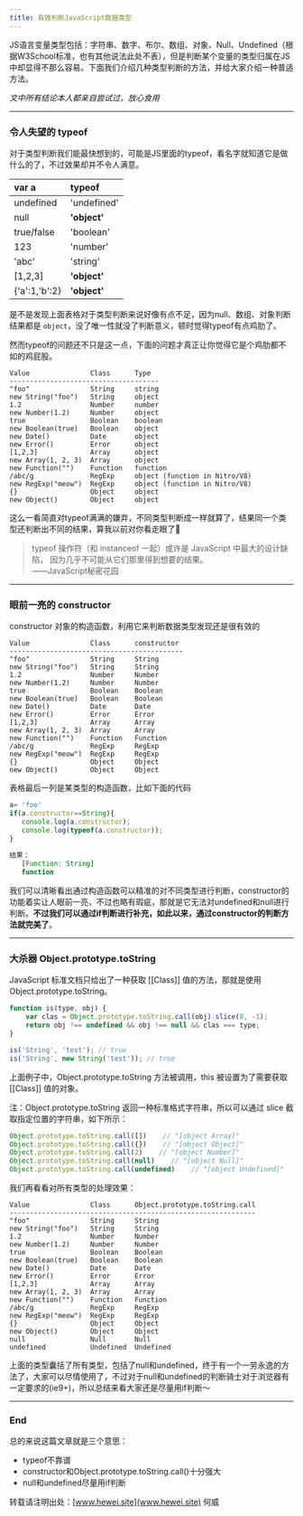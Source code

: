 ```yaml
---
title: 有效判断JavaScript数据类型
---
```

 
JS语言变量类型包括：字符串、数字、布尔、数组、对象、Null、Undefined（根据W3School标准，也有其他说法此处不表），但是判断某个变量的类型归属在JS中却显得不那么容易。下面我们介绍几种类型判断的方法，并给大家介绍一种普适方法。

*文中所有结论本人都亲自尝试过，放心食用*

<!--more-->

---
### 令人失望的 typeof

对于类型判断我们能最快想到的，可能是JS里面的typeof，看名字就知道它是做什么的了，不过效果却并不令人满意。

|var a|typeof|
|:-----|:------|
|undefined|'undefined'|
|null|**'object'**|
|true/false|'boolean'|
|123|'number'|
|'abc'|'string'|
|[1,2,3]|**'object'**|
|{'a':1,'b':2}|**'object'**|

是不是发现上面表格对于类型判断来说好像有点不足，因为null、数组、对象判断结果都是 `object`，没了唯一性就没了判断意义，顿时觉得typeof有点鸡肋了。

然而typeof的问题还不只是这一点，下面的问题才真正让你觉得它是个鸡肋都不如的鸡屁股。

    Value               Class      Type
    -------------------------------------
    "foo"               String     string
    new String("foo")   String     object
    1.2                 Number     number
    new Number(1.2)     Number     object
    true                Boolean    boolean
    new Boolean(true)   Boolean    object
    new Date()          Date       object
    new Error()         Error      object
    [1,2,3]             Array      object
    new Array(1, 2, 3)  Array      object
    new Function("")    Function   function
    /abc/g              RegExp     object (function in Nitro/V8)
    new RegExp("meow")  RegExp     object (function in Nitro/V8)
    {}                  Object     object
    new Object()        Object     object

这么一看简直对typeof满满的嫌弃，不同类型判断成一样就算了，结果同一个类型还判断出不同的结果，算我以前对你看走眼了👋

>typeof 操作符（和 instanceof 一起）或许是 JavaScript 中最大的设计缺陷， 因为几乎不可能从它们那里得到想要的结果。     
> ——JavaScript秘密花园


---
### 眼前一亮的 constructor

constructor 对象的构造函数，利用它来判断数据类型发现还是很有效的

    Value               Class      constructor
    -------------------------------------------
    "foo"               String     String
    new String("foo")   String     String
    1.2                 Number     Number
    new Number(1.2)     Number     Number
    true                Boolean    Boolean
    new Boolean(true)   Boolean    Boolean
    new Date()          Date       Date
    new Error()         Error      Error
    [1,2,3]             Array      Array
    new Array(1, 2, 3)  Array      Array
    new Function("")    Function   Function
    /abc/g              RegExp     RegExp    
    new RegExp("meow")  RegExp     RegExp
    {}                  Object     Object
    new Object()        Object     Object

表格最后一列是某类型的构造函数，比如下面的代码
    
``` javascript   
a= 'foo'
if(a.constructor==String){
   console.log(a.constructor);
   console.log(typeof(a.constructor));
}
    
结果：
   [Function: String]
   function
``` 
我们可以清晰看出通过构造函数可以精准的对不同类型进行判断，constructor的功能着实让人眼前一亮，不过也略有瑕疵，那就是它无法对undefined和null进行判断。**不过我们可以通过if判断进行补充，如此以来，通过constructor的判断方法就完美了**。

---
### 大杀器 Object.prototype.toString

JavaScript 标准文档只给出了一种获取 [[Class]] 值的方法，那就是使用 Object.prototype.toString。

```javascript
function is(type, obj) {
    var clas = Object.prototype.toString.call(obj).slice(8, -1);
    return obj !== undefined && obj !== null && clas === type;
}

is('String', 'test'); // true
is('String', new String('test')); // true
```

上面例子中，Object.prototype.toString 方法被调用，this 被设置为了需要获取 [[Class]] 值的对象。

注：Object.prototype.toString 返回一种标准格式字符串，所以可以通过 slice 截取指定位置的字符串，如下所示：

```javascript
Object.prototype.toString.call([])    // "[object Array]"
Object.prototype.toString.call({})    // "[object Object]"
Object.prototype.toString.call(2)    // "[object Number]"
Object.prototype.toString.call(null)    // "[object Null]"
Object.prototype.toString.call(undefined)    // "[object Undefined]"
```

我们再看看对所有类型的处理效果：

    Value               Class      Object.prototype.toString.call
    -------------------------------------------------------------
    "foo"               String     String
    new String("foo")   String     String
    1.2                 Number     Number
    new Number(1.2)     Number     Number
    true                Boolean    Boolean
    new Boolean(true)   Boolean    Boolean
    new Date()          Date       Date
    new Error()         Error      Error
    [1,2,3]             Array      Array
    new Array(1, 2, 3)  Array      Array
    new Function("")    Function   Function
    /abc/g              RegExp     RegExp    
    new RegExp("meow")  RegExp     RegExp
    {}                  Object     Object
    new Object()        Object     Object
    null                Null       Null
    undefined           Undefined  Undefined

上面的类型囊括了所有类型，包括了null和undefined，终于有一个一劳永逸的方法了，大家可以尽情使用了，不过对于null和undefined的判断骑士对于浏览器有一定要求的(ie9+)，所以总结来看大家还是尽量用if判断～

---
### End

总的来说这篇文章就是三个意思：

+ typeof不靠谱
+ constructor和Object.prototype.toString.call()十分强大
+ null和undefined尽量用if判断

转载请注明出处：[www.hewei.site](www.hewei.site) 何威

